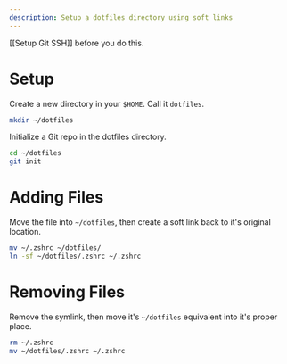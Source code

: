 ```yaml
---
description: Setup a dotfiles directory using soft links
---
```

[[Setup Git SSH]] before you do this.

# Setup
Create a new directory in your `$HOME`. Call it `dotfiles`.
```sh
mkdir ~/dotfiles
```

Initialize a Git repo in the dotfiles directory.
```sh
cd ~/dotfiles
git init
```

# Adding Files
Move the file into `~/dotfiles`, then create a soft link back to it's original location.
```sh
mv ~/.zshrc ~/dotfiles/
ln -sf ~/dotfiles/.zshrc ~/.zshrc
```

# Removing Files
Remove the symlink, then move it's `~/dotfiles` equivalent into it's proper place.
```sh
rm ~/.zshrc
mv ~/dotfiles/.zshrc ~/.zshrc
```
